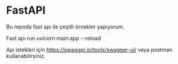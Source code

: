# FastAPI

Bu repoda fast apı ile çeşitli örnekler yapıyorum.

Fast apı run uvicorn main:app --reload

Apı istekleri için https://swagger.io/tools/swagger-ui/ veya postman kullanabilirsiniz.
